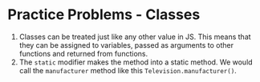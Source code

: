 # Practice Problems - Classes

1. Classes can be treated just like any other value in JS. This means that they can be assigned to variables, passed as arguments to other functions and returned from functions.
2. The `static` modifier makes the method into a static method. We would call the `manufacturer` method like this `Television.manufacturer()`.

